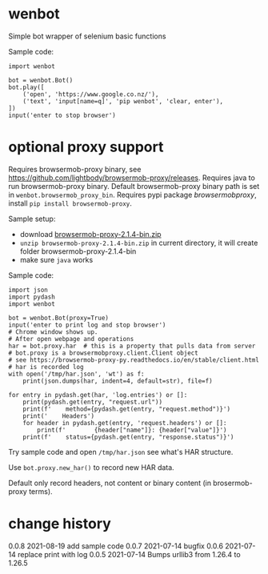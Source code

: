 # wenbot
Simple bot wrapper of selenium basic functions

Sample code:
```
import wenbot

bot = wenbot.Bot()
bot.play([
    ('open', 'https://www.google.co.nz/'),
    ('text', 'input[name=q]', 'pip wenbot', 'clear, enter'),
])
input('enter to stop browser')
```

# optional proxy support
Requires browsermob-proxy binary, see https://github.com/lightbody/browsermob-proxy/releases.
Requires java to run browsermob-proxy binary.
Default browsermob-proxy binary path is set in `wenbot.browsermob_proxy_bin`.
Requires pypi package *browsermobproxy*, install `pip install browsermob-proxy`.

Sample setup:
- download [browsermob-proxy-2.1.4-bin.zip](https://github.com/lightbody/browsermob-proxy/releases/download/browsermob-proxy-2.1.4/browsermob-proxy-2.1.4-bin.zip)
- `unzip browsermob-proxy-2.1.4-bin.zip` in current directory, it will create folder browsermob-proxy-2.1.4-bin
- make sure `java` works

Sample code:
```
import json
import pydash
import wenbot

bot = wenbot.Bot(proxy=True)
input('enter to print log and stop browser')
# Chrome window shows up.
# After open webpage and operations
har = bot.proxy.har  # this is a property that pulls data from server
# bot.proxy is a browsermobproxy.client.Client object
# see https://browsermob-proxy-py.readthedocs.io/en/stable/client.html
# har is recorded log
with open('/tmp/har.json', 'wt') as f:
    print(json.dumps(har, indent=4, default=str), file=f)

for entry in pydash.get(har, 'log.entries') or []:
    print(pydash.get(entry, "request.url"))
    print(f'    method={pydash.get(entry, "request.method")}')
    print('    Headers')
    for header in pydash.get(entry, 'request.headers') or []:
        print(f'        {header["name"]}: {header["value"]}')
    print(f'    status={pydash.get(entry, "response.status")}')
```

Try sample code and open `/tmp/har.json` see what's HAR structure.

Use `bot.proxy.new_har()` to record new HAR data.

Default only record headers, not content or binary content (in brosermob-proxy terms).


# change history
0.0.8 2021-08-19 add sample code
0.0.7 2021-07-14 bugfix
0.0.6 2021-07-14 replace print with log
0.0.5 2021-07-14 Bumps urllib3 from 1.26.4 to 1.26.5


